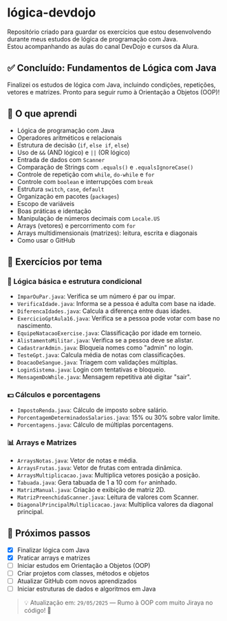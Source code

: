 # lógica-devdojo

Repositório criado para guardar os exercícios que estou desenvolvendo durante meus estudos de lógica de programação com Java.  
Estou acompanhando as aulas do canal DevDojo e cursos da Alura.

## ✅ Concluído: Fundamentos de Lógica com Java

Finalizei os estudos de lógica com Java, incluindo condições, repetições, vetores e matrizes. Pronto para seguir rumo à Orientação a Objetos (OOP)!

## 🧠 O que aprendi
- Lógica de programação com Java
- Operadores aritméticos e relacionais
- Estrutura de decisão (`if`, `else if`, `else`)
- Uso de `&&` (AND lógico) e `||` (OR lógico)
- Entrada de dados com `Scanner`
- Comparação de Strings com `.equals()` e `.equalsIgnoreCase()`
- Controle de repetição com `while`, `do-while` e `for`
- Controle com `boolean` e interrupções com `break`
- Estrutura `switch`, `case`, `default`
- Organização em pacotes (`packages`)
- Escopo de variáveis
- Boas práticas e identação
- Manipulação de números decimais com `Locale.US`
- Arrays (vetores) e percorrimento com `for`
- Arrays multidimensionais (matrizes): leitura, escrita e diagonais
- Como usar o GitHub

## 📂 Exercícios por tema

### 📘 Lógica básica e estrutura condicional
- `ImparOuPar.java`: Verifica se um número é par ou ímpar.
- `VerificaIdade.java`: Informa se a pessoa é adulta com base na idade.
- `DiferencaIdades.java`: Calcula a diferença entre duas idades.
- `ExercicioGptAula16.java`: Verifica se a pessoa pode votar com base no nascimento.
- `EquipeNatacaoExercise.java`: Classificação por idade em torneio.
- `AlistamentoMilitar.java`: Verifica se a pessoa deve se alistar.
- `CadastrarAdmin.java`: Bloqueia nomes como "admin" no login.
- `TesteGpt.java`: Calcula média de notas com classificações.
- `DoacaoDeSangue.java`: Triagem com validações múltiplas.
- `LoginSistema.java`: Login com tentativas e bloqueio.
- `MensagemDoWhile.java`: Mensagem repetitiva até digitar "sair".

### 💵 Cálculos e porcentagens
- `ImpostoRenda.java`: Cálculo de imposto sobre salário.
- `PorcentagemDeterminadosSalarios.java`: 15% ou 30% sobre valor limite.
- `Porcentagens.java`: Cálculo de múltiplas porcentagens.

### 📊 Arrays e Matrizes
- `ArraysNotas.java`: Vetor de notas e média.
- `ArraysFrutas.java`: Vetor de frutas com entrada dinâmica.
- `ArraysMultiplicacao.java`: Multiplica vetores posição a posição.
- `Tabuada.java`: Gera tabuada de 1 a 10 com `for` aninhado.
- `MatrizManual.java`: Criação e exibição de matriz 2D.
- `MatrizPreenchidaScanner.java`: Leitura de valores com Scanner.
- `DiagonalPrincipalMultiplicacao.java`: Multiplica valores da diagonal principal.

## 🚀 Próximos passos
- [x] Finalizar lógica com Java
- [x] Praticar arrays e matrizes
- [ ] Iniciar estudos em Orientação a Objetos (OOP)
- [ ] Criar projetos com classes, métodos e objetos
- [ ] Atualizar GitHub com novos aprendizados
- [ ] Iniciar estruturas de dados e algoritmos em Java

> 💡 Atualização em: `29/05/2025` — Rumo à OOP com muito Jiraya no código! 🚀

